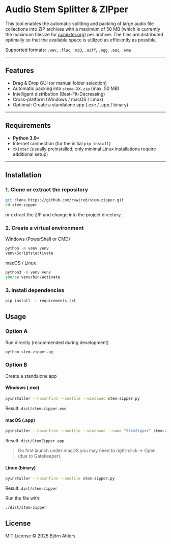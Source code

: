 # Audio Stem Splitter & ZIPper

This tool enables the automatic splitting and packing of large audio file collections into ZIP archives with a maximum of 50 MB (which is currently the maximum filesize for [ccmixter.org](https://ccmixter.org)) per archive.
The files are distributed optimally so that the available space is utilized as efficiently as possible.

Supported formats:
`.wav`, `.flac`, `.mp3`, `.aiff`, `.ogg`, `.aac`, `.wma`

---

## Features

* Drag & Drop GUI (or manual folder selection)
* Automatic packing into `stems-XX.zip` (max. 50 MB)
* Intelligent distribution (Best-Fit-Decreasing)
* Cross-platform (Windows / macOS / Linux)
* Optional: Create a standalone app (.exe / .app / binary)

---

## Requirements

* **Python 3.9+**
* Internet connection (for the initial `pip install`)
* `tkinter` (usually preinstalled; only minimal Linux installations require additional setup)

---

## Installation

### 1. Clone or extract the repository

```bash
git clone https://github.com/rewired/stem-zipper.git
cd stem-zipper
```

or extract the ZIP and change into the project directory.

### 2. Create a virtual environment

Windows (PowerShell or CMD)

```bash
python -m venv venv
venv\Scripts\activate
```

macOS / Linux

```bash
python3 -m venv venv
source venv/bin/activate
```

### 3. Install dependencies

```bash
pip install -r requirements.txt
```

## Usage

### Option A

Run directly (recommended during development)

```bash
python stem-zipper.py
```

### Option B

Create a standalone app

#### Windows (.exe)

```bash
pyinstaller --noconfirm --onefile --windowed stem-zipper.py
```

Result:
`dist/stem-zipper.exe`

#### macOS (.app)

```bash
pyinstaller --noconfirm --onefile --windowed --name "StemZipper" stem-zipper.py
```

Result:
`dist/StemZipper.app`

> On first launch under macOS you may need to right-click → Open (due to Gatekeeper).

#### Linux (binary)

```bash
pyinstaller --noconfirm --onefile stem-zipper.py
```

Result:
`dist/stem-zipper`

Run the file with:

```bash
./dist/stem-zipper
```

## License

MIT License
© 2025 Björn Ahlers
